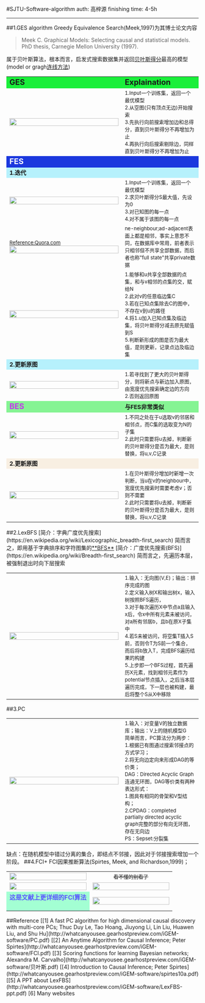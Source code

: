 #SJTU-Software-algorithm
auth: 高梓源 finishing time: 4-5h
***
##1.GES algorithm
Greedy Equivalence Search(Meek,1997)为其博士论文内容
>Meek C. Graphical Models: Selecting causal and statistical models. PhD thesis, Carnegie Mellon University (1997).

属于贝叶斯算法，根本而言，启发式搜索数据集并返回[贝叶斯得分](https://www.coursera.org/lecture/probabilistic-graphical-models-3-learning/bayesian-scores-oLjrV)最高的模型(model or gragh<u>连线方法</u>)

<table border="0" style="width:100%;">
 <tr style="background-color:#1aef3a">
    <td><b style="font-size:20px">GES</b></td>
    <td><b style="font-size:20px">Explaination</b></td>
 </tr>
 <tr>
    <td style="width:300px;" ><img style="width:100%;" 
    src="https://github.com/ETOgaosion/iGEM-Software/tree/main/4/GES.png"></td>
    <td>
    <font style="font-size:13px">1.Input一个训练集，返回一个最优模型</font><br>
    <font style="font-size:13px">2.从空图(只有顶点无边)开始搜索</font><br>
    <font style="font-size:13px">3.先执行向前搜索增加边和总得分，直到贝叶斯得分不再增加为止</font><br>
    <font style="font-size:13px">4.再执行向后搜索剔除边，同样直到贝叶斯得分不再增加为止</font>
    </td>
 </tr>
 <tr style="background-color:#1b38de">
    <td><b style="font-size:20px;color:white">FES</b></td>
    <td><b style="font-size:20px"></b></td>
 </tr>
 <tr style="background-color:#b6f1fc">
    <td><b style="font-size:15px">1.迭代</b></td>
    <td><b style="font-size:20px"></b></td>
 </tr>
 <tr>
    <td style="width:60%;" ><img style="width:100%;" 
    src="https://github.com/ETOgaosion/iGEM-Software/tree/main/4/FES.png"></td>
    <td>
    <font style="font-size:13px">1.Input一个训练集，返回一个最优模型</font><br>
    <font style="font-size:13px">2.求贝叶斯得分S最大值，先设为0</font><br>
    <font style="font-size:13px">3.对已知图的每一点</font><br>
    <font style="font-size:13px">4.对不属于该图的每一点</font><br>
    </td>
 </tr>
 <tr>
    <td style="width:60%;" ><a href="https://www.quora.com/What-is-the-difference-between-neighbor-and-adjacency-in-OSPF">
    <font style="font-size:13px">Reference:Quora.com</font><br>
    <img style="width:100%;" src="https://github.com/ETOgaosion/iGEM-Software/tree/main/4/neVSad.jpg"></a>
    </td>
    <td>
    <font style="font-size:13px">ne-neighbour;ad-adjacent表面上都是相邻，事实上意思不同，在数据库中常用，前者表示只相邻但不共享全部数据，而后者也称"full state"共享private数据</font><br>
    </td>
 </tr>
 <tr>
    <td style="width:60%;" >
    <img style="width:100%;" src="https://github.com/ETOgaosion/iGEM-Software/tree/main/4/FES.png">
    </td>
    <td>
    <font style="font-size:13px">1.能够和u共享全部数据的点集，和与v相邻的点集的交，赋给N</font><br>
    <font style="font-size:13px">2.此对v的任意临边集C</font><br>
    <font style="font-size:13px">3.若在已知点集除去C的图中，不存在v到u的路径</font><br>
    <font style="font-size:13px">4.将1.u加入已知点集及临边集，将贝叶斯得分减去原先赋值到S</font><br>
    <font style="font-size:13px">5.判断新形成的图是否为最大值，是则更新，记录点边及临边集</font><br>
    </td>
 </tr>
 <tr style="background-color:#b6f1fc">
    <td><b style="font-size:15px">2.更新原图</b></td>
    <td><b style="font-size:20px"></b></td>
 </tr>
 <tr>
    <td style="width:60%;" >
    <img style="width:100%;" src="https://github.com/ETOgaosion/iGEM-Software/tree/main/4/FES.png">
    </td>
    <td>
    <font style="font-size:13px">1.若寻找到了更大的贝叶斯得分，则将新点与新边加入原图，由宽度优先搜索确定边的方向</font><br>
    <font style="font-size:13px">2.否则返回原图</font><br>
    </td>
 </tr>
 <tr style="background-color:#85f493">
    <td><b style="font-size:20px;color:#c635ed;">BES</b></td>
    <td><b style="font-size:15px">与FES非常类似</b></td>
 </tr>
 <tr>
    <td style="width:60%" >
    <img style="width:100%;" src="https://github.com/ETOgaosion/iGEM-Software/tree/main/4/BES.png">
    </td>
    <td>
    <font style="font-size:13px">1.不同之处在于u选取v的邻居和相邻点，而C集的选取变为N的子集</font><br>
    <font style="font-size:13px">2.此时只需要将u去掉，判断新的贝叶斯得分是否为最大，是则替换，将u,v,C记录</font><br>
    </td>
 </tr>
 <tr style="background-color:#f8efe2">
    <td><b style="font-size:15px">2.更新原图</b></td>
    <td><b style="font-size:20px"></b></td>
 </tr>
 <tr>
    <td style="width:60%" >
    <img style="width:100%;" src="https://github.com/ETOgaosion/iGEM-Software/tree/main/4/BES.png">
    </td>
    <td>
    <font style="font-size:13px">1.在贝叶斯得分增加时新增一次判断，当u在v的neighbour中，宽度优先搜索时需要考虑v；否则不需要</font><br>
    <font style="font-size:13px">2.此时只需要将u去掉，判断新的贝叶斯得分是否为最大，是则替换，将u,v,C记录</font><br>
    </td>
 </tr>
</table>
##2.LexBFS
[简介：字典广度优先搜索](https://en.wikipedia.org/wiki/Lexicographic_breadth-first_search)
简而言之，即用基于字典排序和字符图集的<u>**BFS**</u>
[简介：广度优先搜索(BFS)](https://en.wikipedia.org/wiki/Breadth-first_search)
简而言之，先遍历本层，被强制退出时向下层搜索
<table>
   <tr>
      <td style="width:60%">
      <img style="width:100%;" src="https://github.com/ETOgaosion/iGEM-Software/tree/main/4/LexBFS.png">
      </td>
      <td>
      <font style="font-size:13px">1.输入：无向图(V,E)；输出：排序完成的图</font><br>
      <font style="font-size:13px">2.定义输入树X和输出树x，输入树按照BFS遍历，</font><br>
      <font style="font-size:13px">3.对于每次遍历X中节点a且输入x后，令x中所有元素未被访问，对a所有邻居b，且b在原X子集中</font><br>
      <font style="font-size:13px">4.若S未被访问，将空集T插入S前，否则令T为S前一个集合，而后将b放入T，完成BFS遍历结果的构建</font><br>
      <font style="font-size:13px">5.上步即一个BFS过程，首先遍历X元素，找到相邻元素作为potential节点插入，之后当本层遍历完成，下一层也被构建，最后将整个S从X中移除</font><br>
      </td>
   </tr>
</table>
##3.PC
<table>
   <tr>
      <td style="width:60%">
      <img style="width:100%;" src="https://github.com/ETOgaosion/iGEM-Software/tree/main/4/PC.png">
      </td>
      <td>
      <font style="font-size:13px">1.输入：对变量V的独立数据库；输出：V上的随机模型G</font><br>
      <font style="font-size:13px">简单而言，PC算法分为两步：<br>
      1.根据已有图通过搜索邻接点的方式学习；<br>
      2.将无向边定向来形成DAG的等价类；</font><br>
      <font style="font-size:13px">DAG：Directed Acyclic Graph连通无环图，DAG等价类有两种表达形式：<br>
      1.图具有相同的骨架和V型结构；<br>
      2.CPDAG：completed partially directed acyclic graph完整的部分有向无环图，存在无向边</font><br>
      <font style="font-size:13px">PS：Sepset:分裂集</font><br>
      </td>
   </tr>
</table>
缺点：在随机模型中错过分离的集合，即结点不邻接，因此对于邻接搜索增加一个阶段。
##4.FCI+
FCI因果推断算法(Spirtes, Meek, and Richardson,1999)；
<table>
   <tr>
      <td style="width:50%">
      <img style="width:100%" src="https://github.com/ETOgaosion/iGEM-Software/tree/main/4/FCIplus.png">
      </td>
      <td>
      <center><font style="font-size:13px;text-decoration:line-through;">看不懂的别看了</center></font>
      </td>
   </tr>
   <tr>
      <td style="width:50%">
      <img style="width:100%" src="https://github.com/ETOgaosion/iGEM-Software/tree/main/4/FCI1.png">
      </td>
      <td>
      <img style="width:100%" src="https://github.com/ETOgaosion/iGEM-Software/tree/main/4/FCI2.png">
      </td>
   </tr>
   <tr>
      <td style="width:50%;background-color:#a3ffd3">
      <center><font style="font-size:16px;color:#5a57ff"><b>这是文献上更详细的FCI算法</b></center></font><br>
      </td>
      <td>
      <img style="width:100%" src="https://github.com/ETOgaosion/iGEM-Software/tree/main/4/FCI3.png">
      </td>
   </tr>
</table>
##Reference
[[1] A fast PC algorithm for high dimensional causal discovery with multi-core PCs; Thuc Duy Le, Tao Hoang, Jiuyong Li, Lin Liu, Huawen Liu, and Shu Hu](http://whatcanyousee.gearhostpreview.com/iGEM-software/PC.pdf)
[[2] An Anytime Algorithm for Causal Inference; Peter Spirtes](http://whatcanyousee.gearhostpreview.com/iGEM-software/FCI.pdf)
[[3] Scoring functions for learning Bayesian networks; Alexandra M. Carvalho](http://whatcanyousee.gearhostpreview.com/iGEM-software/贝叶斯.pdf)
[[4] Introduction to Causal Inference; Peter Spirtes](http://whatcanyousee.gearhostpreview.com/iGEM-software/spirtes10a.pdf)
[[5] A PPT about LexFBS](http://whatcanyousee.gearhostpreview.com/iGEM-software/LexFBS-ppt.pdf)
[6] Many websites